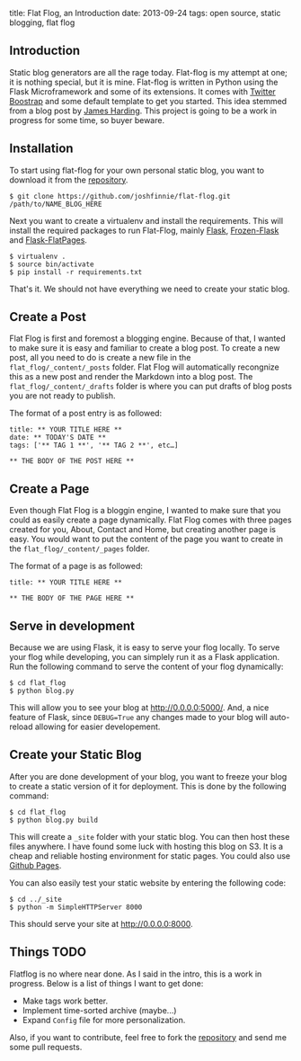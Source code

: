 title: Flat Flog, an Introduction
date: 2013-09-24
tags: open source, static blogging, flat flog

## Introduction

Static blog generators are all the rage today. Flat-flog is my attempt at one; it is nothing special, but it is mine. Flat-flog is written in Python using the Flask Microframework and some of its extensions. It comes with [Twitter Boostrap](https://getbootstrap.com) and some default template to get you started. This idea stemmed from a blog post by [James Harding](http://www.jamesharding.ca/posts/simple-static-markdown-blog-in-flask/). This project is going to be a work in progress for some time, so buyer beware.


## Installation

To start using flat-flog for your own personal static blog, you want to download it from the [repository](https://github.com/joshfinnie/flat-flog).


    $ git clone https://github.com/joshfinnie/flat-flog.git /path/to/NAME_BLOG_HERE

Next you want to create a virtualenv and install the requirements. This will install the required packages to run Flat-Flog, mainly [Flask](http://flask.pocoo.org/), [Frozen-Flask](http://pythonhosted.org/Frozen-Flask/) and [Flask-FlatPages](http://pythonhosted.org/Flask-FlatPages/).

    $ virtualenv .
    $ source bin/activate
    $ pip install -r requirements.txt

That's it. We should not have everything we need to create your static blog.

## Create a Post

Flat Flog is first and foremost a blogging engine. Because of that, I wanted to make sure it is easy and familiar to create a blog post. To create a new post, all you need to do is create a new file in the `flat_flog/_content/_posts` folder. Flat Flog will automatically recongnize this as a new post and render the Markdown into a blog post. The `flat_flog/_content/_drafts` folder is where you can put drafts of blog posts you are not ready to publish.

The format of a post entry is as followed:

    title: ** YOUR TITLE HERE **
    date: ** TODAY'S DATE **
    tags: ['** TAG 1 **', '** TAG 2 **', etc…]

    ** THE BODY OF THE POST HERE **

## Create a Page

Even though Flat Flog is a bloggin engine, I wanted to make sure that you could as easily create a page dynamically. Flat Flog comes with three pages created for you, About, Contact and Home, but creating another page is easy. You would want to put the content of the page you want to create in the `flat_flog/_content/_pages` folder.

The format of a page is as followed:

    title: ** YOUR TITLE HERE **

    ** THE BODY OF THE PAGE HERE **

## Serve in development

Because we are using Flask, it is easy to serve your flog locally. To serve your flog while developing, you can simplely run it as a Flask application. Run the following command to serve the content of your flog dynamically:

    $ cd flat_flog
    $ python blog.py

This will allow you to see your blog at <http://0.0.0.0:5000/>. And, a nice feature of Flask, since `DEBUG=True` any changes made to your blog will auto-reload allowing for easier developement.

## Create your Static Blog

After you are done development of your blog, you want to freeze your blog to create a static version of it for deployment. This is done by the following command:

    $ cd flat_flog
    $ python blog.py build

This will create a `_site` folder with your static blog. You can then host these files anywhere. I have found some luck with hosting this blog on S3. It is a cheap and reliable hosting environment for static pages. You could also use [Github Pages](http://pages.github.com/).

You can also easily test your static website by entering the following code:

    $ cd ../_site
    $ python -m SimpleHTTPServer 8000

This should serve your site at <http://0.0.0.0:8000>.

## Things TODO

Flatflog is no where near done. As I said in the intro, this is a work in progress. Below is a list of things I want to get done:

* Make tags work better.
* Implement time-sorted archive (maybe...)
* Expand `Config` file for more personalization.

Also, if you want to contribute, feel free to fork the [repository](https://github.com/joshfinnie/flat-flog) and send me some pull requests.
